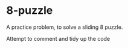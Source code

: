 # 8-puzzle
A practice problem, to solve a sliding 8 puzzle.

Attempt to comment and tidy up the code
